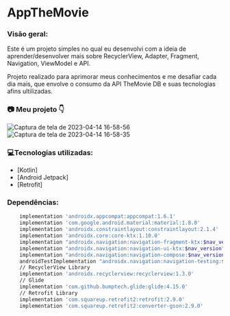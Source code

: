 # AppTheMovie

### Visão geral:

Este é um projeto simples no qual eu desenvolvi com a ideia de aprender/desenvolver mais sobre RecyclerView, Adapter, Fragment, Navigation, ViewModel e API.

Projeto realizado para aprimorar meus conhecimentos e me desafiar cada dia mais, que envolve o consumo da API TheMovie DB e suas tecnologias afins ultilizadas. 

### 📷 Meu projeto 👇
![Captura de tela de 2023-04-14 16-58-56](https://user-images.githubusercontent.com/39010493/232144236-bda3e26d-a928-4cda-9e5d-e14f144c1e2a.png)![Captura de tela de 2023-04-14 16-58-35](https://user-images.githubusercontent.com/39010493/232144315-4ba0f995-f959-4888-8edf-6a5e9dde8e34.png)







### 💻Tecnologias utilizadas:

- [Kotlin]
- [Android Jetpack]
- [Retrofit]

### Dependências:
```bash
    implementation 'androidx.appcompat:appcompat:1.6.1'
    implementation 'com.google.android.material:material:1.8.0'
    implementation 'androidx.constraintlayout:constraintlayout:2.1.4'
    implementation 'androidx.core:core-ktx:1.10.0'
    implementation "androidx.navigation:navigation-fragment-ktx:$nav_version"
    implementation "androidx.navigation:navigation-ui-ktx:$nav_version"
    implementation "androidx.navigation:navigation-compose:$nav_version"
    androidTestImplementation "androidx.navigation:navigation-testing:$nav_version"
    // RecyclerView Library
    implementation 'androidx.recyclerview:recyclerview:1.3.0'
    // Glide
    implementation 'com.github.bumptech.glide:glide:4.15.0'
    // Retrofit Library
    implementation 'com.squareup.retrofit2:retrofit:2.9.0'
    implementation 'com.squareup.retrofit2:converter-gson:2.9.0'

 ```
